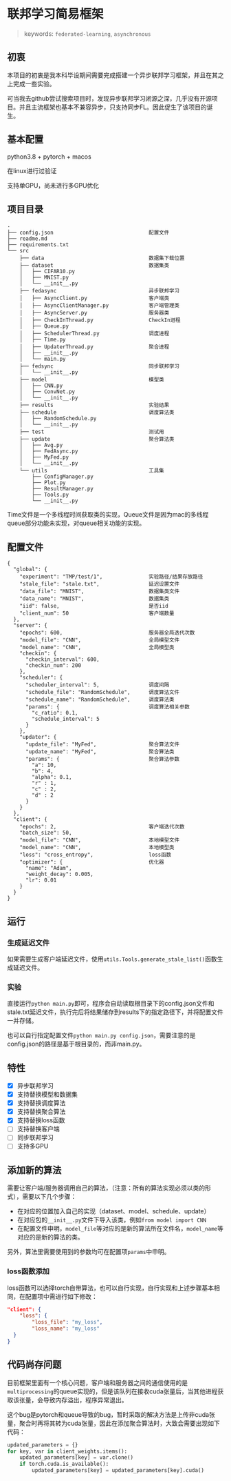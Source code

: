 # 联邦学习简易框架

>keywords: `federated-learning`, `asynchronous`

## 初衷

本项目的初衷是我本科毕设期间需要完成搭建一个异步联邦学习框架，并且在其之上完成一些实验。

可当我去github尝试搜索项目时，发现异步联邦学习闭源之深，几乎没有开源项目。并且主流框架也基本不兼容异步，只支持同步FL。因此促生了该项目的诞生。

## 基本配置

python3.8 + pytorch + macos

在linux进行过验证

支持单GPU，尚未进行多GPU优化

## 项目目录

```text
.
├── config.json                               配置文件                                
├── readme.md                                 
├── requirements.txt
└── src
    ├── data                                  数据集下载位置
    ├── dataset                               数据集类
    │   ├── CIFAR10.py
    │   ├── MNIST.py
    │   └── __init__.py
    ├── fedasync                              异步联邦学习
    │   ├── AsyncClient.py                    客户端类
    │   ├── AsyncClientManager.py             客户端管理类
    │   ├── AsyncServer.py                    服务器类
    │   ├── CheckInThread.py                  CheckIn进程
    │   ├── Queue.py
    │   ├── SchedulerThread.py                调度进程
    │   ├── Time.py
    │   ├── UpdaterThread.py                  聚合进程
    │   ├── __init__.py
    │   └── main.py
    ├── fedsync                               同步联邦学习
    │   └── __init__.py
    ├── model                                 模型类
    │   ├── CNN.py
    │   ├── ConvNet.py
    │   └── __init__.py
    ├── results                               实验结果
    ├── schedule                              调度算法类
    │   ├── RandomSchedule.py
    │   └── __init__.py
    ├── test                                  测试用
    ├── update                                聚合算法类
    │   ├── Avg.py
    │   ├── FedAsync.py
    │   ├── MyFed.py
    │   └── __init__.py
    └── utils                                 工具集
        ├── ConfigManager.py
        ├── Plot.py
        ├── ResultManager.py
        ├── Tools.py
        └── __init__.py

```

Time文件是一个多线程时间获取类的实现，Queue文件是因为mac的多线程queue部分功能未实现，对queue相关功能的实现。

## 配置文件

```text
{
  "global": {
    "experiment": "TMP/test/1",               实验路径/结果存放路径
    "stale_file": "stale.txt",                延迟设置文件
    "data_file": "MNIST",                     数据集类文件
    "data_name": "MNIST",                     数据集类
    "iid": false,                             是否iid
    "client_num": 50                          客户端数量
  },
  "server": {
    "epochs": 600,                            服务器全局迭代次数
    "model_file": "CNN",                      全局模型文件
    "model_name": "CNN",                      全局模型类
    "checkin": {
      "checkin_interval": 600,
      "checkin_num": 200
    },
    "scheduler": {
      "scheduler_interval": 5,                调度间隔
      "schedule_file": "RandomSchedule",      调度算法文件
      "schedule_name": "RandomSchedule",      调度算法类
      "params": {                             调度算法相关参数
        "c_ratio": 0.1,
        "schedule_interval": 5
      }
    },
    "updater": {
      "update_file": "MyFed",                 聚合算法文件
      "update_name": "MyFed",                 聚合算法类
      "params": {                             聚合算法参数
        "a": 10,
        "b": 4,
        "alpha": 0.1,
        "r" : 1,
        "c" : 2,
        "d" : 2
      }
    }
  },
  "client": {
    "epochs": 2,                              客户端迭代次数
    "batch_size": 50,
    "model_file": "CNN",                      本地模型文件
    "model_name": "CNN",                      本地模型类
    "loss": "cross_entropy",                  loss函数
    "optimizer": {                            优化器
      "name": "Adam",
      "weight_decay": 0.005,
      "lr": 0.01
    }
  }
}
```
## 运行

### 生成延迟文件

如果需要生成客户端延迟文件，使用`utils.Tools.generate_stale_list()`函数生成延迟文件。

### 实验
直接运行`python main.py`即可，程序会自动读取根目录下的config.json文件和stale.txt延迟文件，执行完后将结果储存到results下的指定路径下，并将配置文件一并存储。

也可以自行指定配置文件`python main.py config.json`，需要注意的是config.json的路径是基于根目录的，而非main.py。

## 特性

- [x] 异步联邦学习
- [x] 支持替换模型和数据集
- [x] 支持替换调度算法
- [x] 支持替换聚合算法
- [x] 支持替换loss函数
- [ ] 支持替换客户端
- [ ] 同步联邦学习
- [ ] 支持多GPU

## 添加新的算法

需要让客户端/服务器调用自己的算法，（注意：所有的算法实现必须以类的形式），需要以下几个步骤：

* 在对应的位置加入自己的实现（dataset、model、schedule、update）
* 在对应包的`__init__.py`文件下导入该类，例如`from model import CNN`
* 在配置文件申明，`model_file`等对应的是新的算法所在文件名，`model_name`等对应的是新的算法的类。

另外，算法里需要使用到的参数均可在配置项`params`中申明。

### loss函数添加

loss函数可以选择torch自带算法，也可以自行实现，自行实现和上述步骤基本相同，在配置项中需进行如下修改：

```json
"client": {
    "loss": {
        "loss_file": "my_loss",
        "loss_name": "my_loss"
  }
}
```

## 代码尚存问题

目前框架里面有一个核心问题，客户端和服务器之间的通信使用的是`multiprocessing`的queue实现的，但是该队列在接收cuda张量后，当其他进程获取该张量，会导致内存溢出，程序异常退出。

这个bug是pytorch和queue导致的bug，暂时采取的解决方法是上传非cuda张量，聚合时再将其转为cuda张量，因此在添加聚合算法时，大致会需要出现如下代码：

```python
updated_parameters = {}
for key, var in client_weights.items():
    updated_parameters[key] = var.clone()
    if torch.cuda.is_available():
        updated_parameters[key] = updated_parameters[key].cuda()
```
